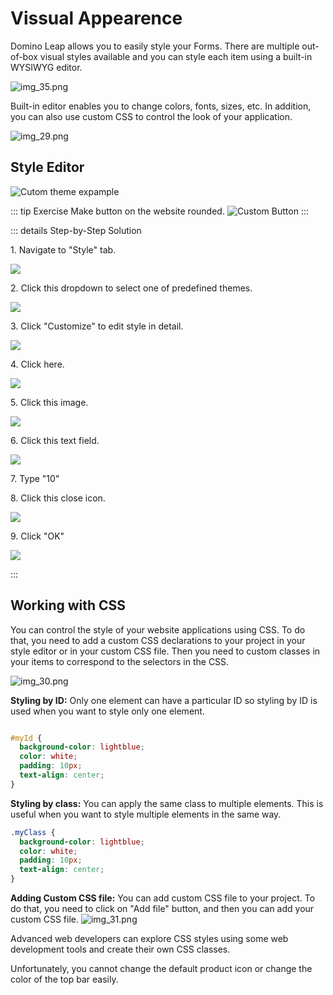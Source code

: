 # Vissual Appearence

Domino Leap allows you to easily style your Forms. There are multiple out-of-box visual styles available and you can
style each item using a built-in WYSIWYG editor.

![img_35.png](img_35.png)

Built-in editor enables you to change colors, fonts, sizes, etc. In addition, you can also use custom CSS to control the look of your application.

![img_29.png](img_29.png)

## Style Editor

![Cutom theme expample](/custom_theme.png)

::: tip Exercise
Make button on the website rounded.
![Custom Button](/custom_button.png)
:::

::: details Step-by-Step Solution

1\. Navigate to "Style" tab.

![](/intermediate/76efa66a-eceb-4ad8-951f-cf749e92e084.png)

2\. Click this dropdown to select one of predefined themes.

![](/intermediate/86ca1d9f-4f99-4e21-96d7-d5c994e89b16.png)

3\. Click "Customize" to edit style in detail.

![](/intermediate/2a802d71-aa31-4e74-a46e-76fd34b5f052.png)

4\. Click here.

![](/intermediate/b9116db8-1d35-4749-87ee-1e955ca52647.png)

5\. Click this image.

![](/intermediate/05e48367-d667-4729-b2de-84e59e9ebaa0.png)

6\. Click this text field.

![](/intermediate/902011d9-cc3c-4607-8f0b-2c9af8f4d884.png)

7\. Type "10"

8\. Click this close icon.

![](/intermediate/91829a74-6641-44ac-a4b7-92333c1d5505.png)

9\. Click "OK"

![](/intermediate/43fe124c-713b-4928-a8f9-29b9f0c6008f.png)

:::

## Working with CSS

You can control the style of your website applications using CSS.
To do that, you need to add a custom CSS declarations to your
project in your style editor or in your custom CSS file.
Then you need to custom classes in your items to correspond to the selectors in the CSS.

![img_30.png](img_30.png)

**Styling by ID:** Only one element can have a particular ID so styling by ID is used when you want to style only one element.
```css

#myId {
  background-color: lightblue;
  color: white;
  padding: 10px;
  text-align: center;
}
```


**Styling by class:** You can apply the same class to multiple elements. This is useful when you want to style multiple elements in the same way.
```css
.myClass {
  background-color: lightblue;
  color: white;
  padding: 10px;
  text-align: center;
}
```

**Adding Custom CSS file:** You can add custom CSS file to your project. To do that, you need to click on "Add file" button, and then you can add your custom CSS file.
![img_31.png](img_31.png)


Advanced web developers can explore CSS styles using some web development tools and create their own CSS classes.

Unfortunately, you cannot change the default product icon or change the color of the top bar easily.
